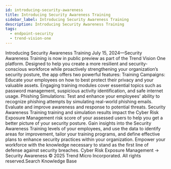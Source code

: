 ```yaml
---
id: introducing-security-awareness
title: Introducing Security Awareness Training
sidebar_label: Introducing Security Awareness Training
description: Introducing Security Awareness Training
tags:
  - endpoint-security
  - trend-vision-one
---
```


 Introducing Security Awareness Training July 15, 2024—Security Awareness Training is now in public preview as part of the Trend Vision One platform. Designed to help you create a more resilient and security-conscious workforce while proactively strengthening your organization’s security posture, the app offers two powerful features: Training Campaigns: Educate your employees on how to best protect their privacy and your valuable assets. Engaging training modules cover essential topics such as password management, suspicious activity identification, and safe internet usage. Phishing Simulations: Test and enhance your employees' ability to recognize phishing attempts by simulating real-world phishing emails. Evaluate and improve awareness and response to potential threats. Security Awareness Training training and simulation results impact the Cyber Risk Exposure Management risk score of your assessed users to help you get a better picture of your security posture. Gain insights into the Security Awareness Training levels of your employees, and use the data to identify areas for improvement, tailor your training programs, and define effective plans to enhance security practices within your organization. Empower your workforce with the knowledge necessary to stand as the first line of defense against security breaches. Cyber Risk Exposure Management → Security Awareness © 2025 Trend Micro Incorporated. All rights reserved.Search Knowledge Base